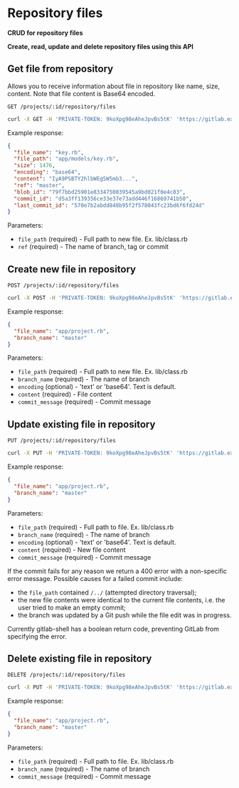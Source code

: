 # Repository files

**CRUD for repository files**

**Create, read, update and delete repository files using this API**

## Get file from repository

Allows you to receive information about file in repository like name, size, content. Note that file content is Base64 encoded.

```
GET /projects/:id/repository/files
```

```bash
curl -X GET -H 'PRIVATE-TOKEN: 9koXpg98eAheJpvBs5tK' 'https://gitlab.example.com/api/v3/projects/13083/repository/files?file_path=app/models/key.rb&ref=master'
```

Example response:

```json
{
  "file_name": "key.rb",
  "file_path": "app/models/key.rb",
  "size": 1476,
  "encoding": "base64",
  "content": "IyA9PSBTY2hlbWEgSW5mb3...",
  "ref": "master",
  "blob_id": "79f7bbd25901e8334750839545a9bd021f0e4c83",
  "commit_id": "d5a3ff139356ce33e37e73add446f16869741b50",
  "last_commit_id": "570e7b2abdd848b95f2f578043fc23bd6f6fd24d"
}
```

Parameters:

- `file_path` (required) - Full path to new file. Ex. lib/class.rb
- `ref` (required) - The name of branch, tag or commit

## Create new file in repository

```
POST /projects/:id/repository/files
```

```bash
curl -X POST -H 'PRIVATE-TOKEN: 9koXpg98eAheJpvBs5tK' 'https://gitlab.example.com/api/v3/projects/13083/repository/files?file_path=app/project.rb&branch_name=master&content=some%20content&commit_message=create%20a%20new%20file'
```

Example response:

```json
{
  "file_name": "app/project.rb",
  "branch_name": "master"
}
```

Parameters:

- `file_path` (required) - Full path to new file. Ex. lib/class.rb
- `branch_name` (required) - The name of branch
- `encoding` (optional) - 'text' or 'base64'. Text is default.
- `content` (required) - File content
- `commit_message` (required) - Commit message

## Update existing file in repository

```
PUT /projects/:id/repository/files
```

```bash
curl -X PUT -H 'PRIVATE-TOKEN: 9koXpg98eAheJpvBs5tK' 'https://gitlab.example.com/api/v3/projects/13083/repository/files?file_path=app/project.rb&branch_name=master&content=some%20other%20content&commit_message=update%20file'
```

Example response:

```json
{
  "file_name": "app/project.rb",
  "branch_name": "master"
}
```

Parameters:

- `file_path` (required) - Full path to file. Ex. lib/class.rb
- `branch_name` (required) - The name of branch
- `encoding` (optional) - 'text' or 'base64'. Text is default.
- `content` (required) - New file content
- `commit_message` (required) - Commit message

If the commit fails for any reason we return a 400 error with a non-specific
error message. Possible causes for a failed commit include:
- the `file_path` contained `/../` (attempted directory traversal);
- the new file contents were identical to the current file contents, i.e. the
  user tried to make an empty commit;
- the branch was updated by a Git push while the file edit was in progress.

Currently gitlab-shell has a boolean return code, preventing GitLab from specifying the error.

## Delete existing file in repository

```
DELETE /projects/:id/repository/files
```

```bash
curl -X PUT -H 'PRIVATE-TOKEN: 9koXpg98eAheJpvBs5tK' 'https://gitlab.example.com/api/v3/projects/13083/repository/files?file_path=app/project.rb&branch_name=master&commit_message=delete%20file'
```

Example response:

```json
{
  "file_name": "app/project.rb",
  "branch_name": "master"
}
```

Parameters:

- `file_path` (required) - Full path to file. Ex. lib/class.rb
- `branch_name` (required) - The name of branch
- `commit_message` (required) - Commit message
